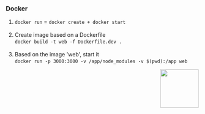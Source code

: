 ### Docker
1. `docker run` = `docker create + docker start` <br /><br />
2. Create image based on a Dockerfile <br />
`docker build -t web -f Dockerfile.dev .`<br /><br />
3. Based on the image 'web', start it <br />
`docker run -p 3000:3000 -v /app/node_modules -v $(pwd):/app web`

<img align="right" width="100" height="100" src="https://photos.google.com/album/AF1QipON9ZOkcNaCoSnv-dHt7A3pwfFslyPE2BzPKd0T/photo/AF1QipPEwDz2uRCMdIbJ8q5LkbeknUfd7ktaSLeIZfI0">
